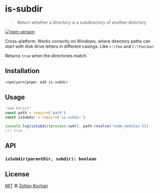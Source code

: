 # is-subdir

> Return whether a directory is a subdirectory of another directory

<!--@shields('npm')-->
[![npm version](https://img.shields.io/npm/v/is-subdir.svg)](https://www.npmjs.com/package/is-subdir)
<!--/@-->

Cross-platform. Works correctly on Windows, where directory paths can start with disk drive letters in different casings. Like `c:\foo` and `C:\foo\bar`.

Returns `true` when the directories match.

## Installation

```sh
<npm|yarn|pnpm> add is-subdir
```

## Usage

```js
'use strict'
const path = require('path')
const isSubdir = require('is-subdir')

console.log(isSubdir(process.cwd(), path.resolve('node_modules')))
//> true
```

## API

### `isSubdir(parentDir, subdir): boolean`

## License

[MIT](./LICENSE) © [Zoltan Kochan](https://www.kochan.io)
